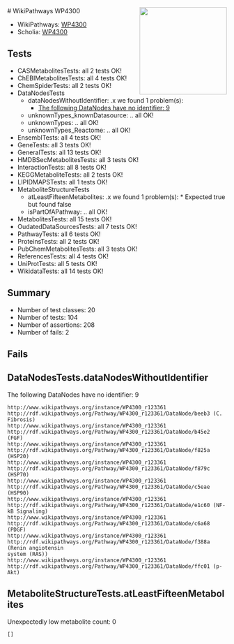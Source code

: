 <img style="float: right; width: 200px" src="https://upload.wikimedia.org/wikipedia/commons/thumb/8/83/Wplogo_with_text_500.png/640px-Wplogo_with_text_500.png" />
# WikiPathways WP4300

* WikiPathways: [WP4300](https://new.wikipathways.org/pathways/WP4300)
* Scholia: [WP4300](https://scholia.toolforge.org/wikipathways/WP4300)
## Tests
* CASMetabolitesTests: all 2 tests OK!
* ChEBIMetabolitesTests: all 4 tests OK!
* ChemSpiderTests: all 2 tests OK!
* DataNodesTests
    * dataNodesWithoutIdentifier: .x we found 1 problem(s):
        * [The following DataNodes have no identifier: 9](#d2d32fa8)
    * unknownTypes_knownDatasource: .. all OK!
    * unknownTypes: .. all OK!
    * unknownTypes_Reactome: .. all OK!
* EnsemblTests: all 4 tests OK!
* GeneTests: all 3 tests OK!
* GeneralTests: all 13 tests OK!
* HMDBSecMetabolitesTests: all 3 tests OK!
* InteractionTests: all 8 tests OK!
* KEGGMetaboliteTests: all 2 tests OK!
* LIPIDMAPSTests: all 1 tests OK!
* MetaboliteStructureTests
    * atLeastFifteenMetabolites: .x we found 1 problem(s):
            * Expected true but found false
    * isPartOfAPathway: .. all OK!
* MetabolitesTests: all 15 tests OK!
* OudatedDataSourcesTests: all 7 tests OK!
* PathwayTests: all 6 tests OK!
* ProteinsTests: all 2 tests OK!
* PubChemMetabolitesTests: all 3 tests OK!
* ReferencesTests: all 4 tests OK!
* UniProtTests: all 5 tests OK!
* WikidataTests: all 14 tests OK!


## Summary

* Number of test classes: 20
* Number of tests: 104
* Number of assertions: 208
* Number of fails: 2

## Fails

<a name="d2d32fa8" />

## DataNodesTests.dataNodesWithoutIdentifier

The following DataNodes have no identifier: 9
```
http://www.wikipathways.org/instance/WP4300_r123361 http://rdf.wikipathways.org/Pathway/WP4300_r123361/DataNode/beeb3 (C. Fibrosis)
http://www.wikipathways.org/instance/WP4300_r123361 http://rdf.wikipathways.org/Pathway/WP4300_r123361/DataNode/b45e2 (FGF)
http://www.wikipathways.org/instance/WP4300_r123361 http://rdf.wikipathways.org/Pathway/WP4300_r123361/DataNode/f825a (HSP20)
http://www.wikipathways.org/instance/WP4300_r123361 http://rdf.wikipathways.org/Pathway/WP4300_r123361/DataNode/f879c (HSP70)
http://www.wikipathways.org/instance/WP4300_r123361 http://rdf.wikipathways.org/Pathway/WP4300_r123361/DataNode/c5eae (HSP90)
http://www.wikipathways.org/instance/WP4300_r123361 http://rdf.wikipathways.org/Pathway/WP4300_r123361/DataNode/e1c60 (NF-kB Signaling)
http://www.wikipathways.org/instance/WP4300_r123361 http://rdf.wikipathways.org/Pathway/WP4300_r123361/DataNode/c6a68 (PDGF)
http://www.wikipathways.org/instance/WP4300_r123361 http://rdf.wikipathways.org/Pathway/WP4300_r123361/DataNode/f388a (Renin angiotensin
system (RAS))
http://www.wikipathways.org/instance/WP4300_r123361 http://rdf.wikipathways.org/Pathway/WP4300_r123361/DataNode/ffc01 (p-Akt)
```

<a name="6d4290df" />

## MetaboliteStructureTests.atLeastFifteenMetabolites

Unexpectedly low metabolite count: 0

```
[]
```

